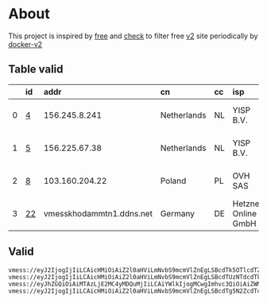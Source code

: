 
# About

This project is inspired by [free](https://github.com/freefq/free) and [check](https://github.com/yeahwu/check) to filter free [v2](https://github.com/v2fly/v2ray-core) site periodically by [docker-v2](https://hub.docker.com/r/v2ray/official)

    

## Table valid
|    | id                   | addr                     | cn          | cc   | isp                 | ip             | chatgpt          |
|---:|:---------------------|:-------------------------|:------------|:-----|:--------------------|:---------------|:-----------------|
|  0 | [4](config/4.json)   | 156.245.8.241            | Netherlands | NL   | YISP B.V.           | 154.84.1.44    | Yes (Region: NL) |
|  1 | [5](config/5.json)   | 156.225.67.38            | Netherlands | NL   | YISP B.V.           | 154.84.1.16    | Yes (Region: NL) |
|  2 | [8](config/8.json)   | 103.160.204.22           | Poland      | PL   | OVH SAS             | 54.36.174.181  | Yes (Region: FR) |
|  3 | [22](config/22.json) | vmesskhodammtn1.ddns.net | Germany     | DE   | Hetzner Online GmbH | 91.107.241.210 | Yes (Region: DE) |

## Valid
```
vmess://eyJ2IjogIjIiLCAicHMiOiAiZ2l0aHViLmNvbS9mcmVlZnEgLSBcdTk5OTlcdTZlMmYgIDQiLCAiYWRkIjogIjE1Ni4yNDUuOC4yNDEiLCAicG9ydCI6ICIzNDk5NiIsICJpZCI6ICIyOWE1ZDQ4ZS0yNGYxLTQ4ZmQtYTVlMS05YTQ2Y2IzMTAzMmYiLCAiYWlkIjogIjY0IiwgInNjeSI6ICJhdXRvIiwgIm5ldCI6ICJ0Y3AiLCAidHlwZSI6ICJub25lIiwgImhvc3QiOiAiIiwgInBhdGgiOiAiIiwgInRscyI6ICIiLCAic25pIjogIiJ9
vmess://eyJ2IjogIjIiLCAicHMiOiAiZ2l0aHViLmNvbS9mcmVlZnEgLSBcdTUzNTdcdTk3NWUgIDUiLCAiYWRkIjogIjE1Ni4yMjUuNjcuMzgiLCAicG9ydCI6ICI0NDMiLCAiaWQiOiAiZGU0OTE4MDItMjMzZS00N2YyLThjNmMtZDE5YmNmNWJkNTZiIiwgImFpZCI6ICI2NCIsICJzY3kiOiAiYXV0byIsICJuZXQiOiAid3MiLCAidHlwZSI6ICJub25lIiwgImhvc3QiOiAid3d3Ljg2MTM5MzE3Lnh5eiIsICJwYXRoIjogIi9wYXRoLzE2OTIyNTY5MDI0MzAiLCAidGxzIjogInRscyIsICJzbmkiOiAiIiwgImFscG4iOiAiIn0=
vmess://eyJhZGQiOiAiMTAzLjE2MC4yMDQuMjIiLCAiYWlkIjogMCwgImhvc3QiOiAiZWNjLnZ0Y3NzLnRvcCIsICJpZCI6ICI3NGE4OTBhYi01YzRiLTRmMzUtYWVhNC01ZmMyNDU5YmViZDIiLCAibmV0IjogIndzIiwgInBhdGgiOiAiL2JsdWUwMyIsICJwb3J0IjogODA4MCwgInBzIjogImdpdGh1Yi5jb20vZnJlZWZxIC0gXHU0ZTlhXHU1OTJhXHU1NzMwXHU1MzNhICA4IiwgInRscyI6ICIiLCAidHlwZSI6ICJhdXRvIiwgInNlY3VyaXR5IjogImF1dG8iLCAic2tpcC1jZXJ0LXZlcmlmeSI6IHRydWUsICJzbmkiOiAiIn0=
vmess://eyJ2IjogIjIiLCAicHMiOiAiZ2l0aHViLmNvbS9mcmVlZnEgLSBcdTg5N2ZcdTczZWRcdTcyNTkgIDIyIiwgImFkZCI6ICJ2bWVzc2tob2RhbW10bjEuZGRucy5uZXQiLCAicG9ydCI6ICIyMDUzIiwgImlkIjogIjA0ZGViYTA3LWZiMTEtNDhlZC1lZjBjLWVlMjQxMDlkZTM0ZiIsICJhaWQiOiAiMCIsICJzY3kiOiAiYXV0byIsICJuZXQiOiAid3MiLCAidHlwZSI6ICJub25lIiwgImhvc3QiOiAidm1lc3NraG9kYW0udm1lc3NraG9kYW0udG9wIiwgInBhdGgiOiAiLyIsICJ0bHMiOiAidGxzIiwgInNuaSI6ICIifQ==
```

